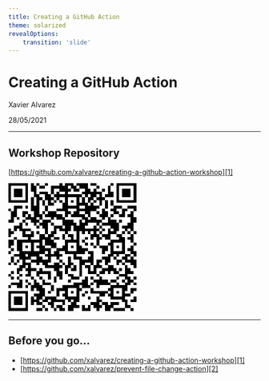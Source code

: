 ```yaml
---
title: Creating a GitHub Action
theme: solarized
revealOptions:
    transition: 'slide'
---
```


<!-- markdownlint-disable-file no-trailing-punctuation no-inline-html -->

# Creating a GitHub Action

Xavier Alvarez

28/05/2021

---

## Workshop Repository

[https://github.com/xalvarez/creating-a-github-action-workshop][1]

<img class="plain" src="img/qr-repo.png"/>

[1]: https://github.com/xalvarez/creating-a-github-action-workshop

---

## Before you go...

* [https://github.com/xalvarez/creating-a-github-action-workshop][1]
* [https://github.com/xalvarez/prevent-file-change-action][2]

[1]: https://github.com/xalvarez/creating-a-github-action-workshop
[2]: https://github.com/xalvarez/prevent-file-change-action
